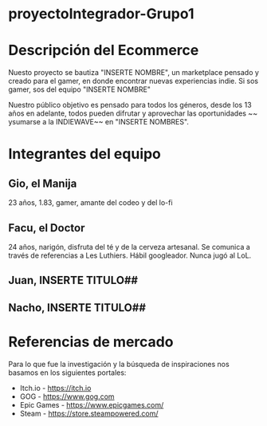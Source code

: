 # proyectoIntegrador-Grupo1

# Descripción del Ecommerce #

Nuesto proyecto se bautiza "INSERTE NOMBRE", un marketplace pensado y creado para el gamer, en donde encontrar nuevas experiencias indie. Si sos gamer, sos del equipo "INSERTE NOMBRE"

Nuestro público objetivo es pensado para todos los géneros, desde los 13 años en adelante, todos pueden difrutar y aprovechar las oportunidades ~~ ysumarse a la INDIEWAVE~~ en "INSERTE NOMBRES".

# Integrantes del equipo #

## Gio, el Manija ##
23 años, 1.83, gamer, amante del codeo y del lo-fi

## Facu, el Doctor ##
24 años, narigón, disfruta del té y de la cerveza artesanal. Se comunica a través de referencias a Les Luthiers. Hábil googleador. Nunca jugó al LoL.

## Juan, INSERTE TITULO##

## Nacho, INSERTE TITULO##

# Referencias de mercado #

Para lo que fue la investigación y la búsqueda de inspiraciones nos basamos en los siguientes portales:
- Itch.io - https://itch.io
- GOG - https://www.gog.com
- Epic Games - https://www.epicgames.com/
- Steam - https://store.steampowered.com/
